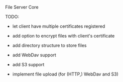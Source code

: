 File Server Core

TODO:
- let client have multiple certificates registered
- add option to encrypt files with client's certificate
- add directory structure to store files
- add WebDav support
- add S3 support

- implement file upload (for (HTTP,) WebDav and S3)